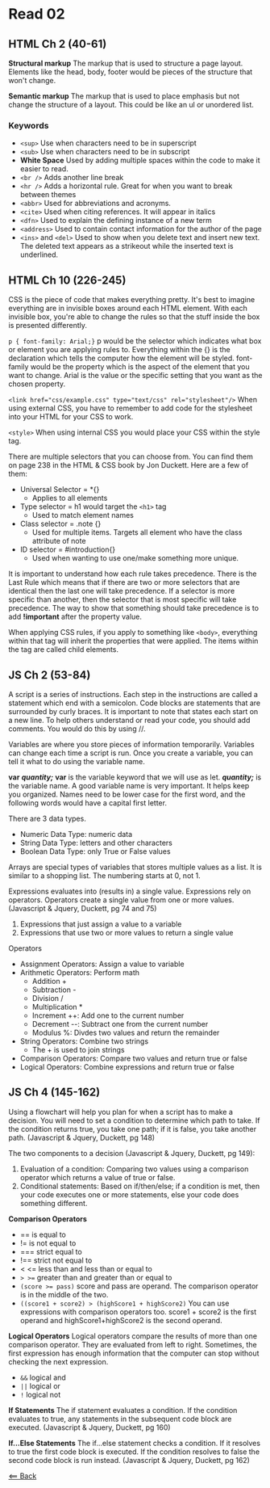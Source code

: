 # Read 02

## HTML Ch 2 (40-61)
**Structural markup** The markup that is used to structure a page layout. Elements like the head, body, footer would be pieces of the structure that won't change.

**Semantic markup** The markup that is used to place emphasis but not change the structure of a layout. This could be like an ul or unordered list.

### Keywords
- ```<sup>``` Use when characters need to be in superscript
- ```<sub>``` Use when characters need to be in subscript
- **White Space** Used by adding multiple spaces within the code to make it easier to read. 
- ```<br />``` Adds another line break
- ```<hr />``` Adds a horizontal rule. Great for when you want to break between themes
- ```<abbr>``` Used for abbreviations and acronyms.
- ```<cite>``` Used when citing references. It will appear in italics
- ```<dfn>``` Used to explain the defining instance of a new term
- ```<address>``` Used to contain contact information for the author of the page
- ```<ins>``` and ```<del>``` Used to show when you delete text and insert new text. The deleted text appears as a strikeout while the inserted text is underlined.

## HTML Ch 10 (226-245)
CSS is the piece of code that makes everything pretty. It's best to imagine everything are in invisible boxes around each HTML element. With each invisible box, you're able to change the rules so that the stuff inside the box is presented differently.

```p { font-family: Arial;}```
p would be the selector which indicates what box or element you are applying rules to.
Everything within the {} is the declaration which tells the computer how the element will be styled.
font-family would be the property which is the aspect of the element that you want to change.
Arial is the value or the specific setting that you want as the chosen property.

```<link href="css/example.css" type="text/css" rel="stylesheet"/>```
When using external CSS, you have to remember to add code for the stylesheet into your HTML for your CSS to work.

```<style>```
When using internal CSS you would place your CSS within the style tag.

There are multiple selectors that you can choose from. You can find them on page 238 in the HTML & CSS book by Jon Duckett. Here are a few of them:
- Universal Selector = *{}
    - Applies to all elements
- Type selector = h1 would target the ```<h1>``` tag
    - Used to match element names
- Class selector = .note {}
    - Used for multiple items. Targets all element who have the class attribute of note
- ID selector = #introduction{}
    - Used when wanting to use one/make something more unique.

It is important to understand how each rule takes precedence. There is the Last Rule which means that if there are two or more selectors that are identical then the last one will take precedence. If a selector is more specific than another, then the selector that is most specific will take precedence. The way to show that something should take precedence is to add **!important** after the property value.

When applying CSS rules, if you apply to something like ```<body>```, everything within that tag will inherit the properties that were applied. The items within the tag are called child elements.

## JS Ch 2 (53-84)
A script is a series of instructions. Each step in the instructions are called a statement which end with a semicolon. Code blocks are statements that are surrounded by curly braces. It is important to note that states each start on a new line. To help others understand or read your code, you should add comments. You would do this by using //.

Variables are where you store pieces of information temporarily. Variables can change each time a script is run. Once you create a variable, you can tell it what to do using the variable name.

**var** ***quantity;***
**var** is the variable keyword that we will use as let.
***quantity;*** is the variable name. A good variable name is very important. It helps keep you organized. Names need to be lower case for the first word, and the following words would have a capital first letter.

There are 3 data types.
- Numeric Data Type: numeric data
- String Data Type: letters and other characters
- Boolean Data Type: only True or False values

Arrays are special types of variables that stores multiple values as a list. It is similar to a shopping list. The numbering starts at 0, not 1.

Expressions evaluates into (results in) a single value. Expressions rely on operators. Operators create a single value from one or more values. (Javascript & Jquery, Duckett, pg 74 and 75)
1. Expressions that just assign a value to a variable
1. Expressions that use two or more values to return a single value

Operators
- Assignment Operators: Assign a value to variable
- Arithmetic Operators: Perform math
    - Addition +
    - Subtraction -
    - Division /
    - Multiplication *
    - Increment ++: Add one to the current number
    - Decrement --: Subtract one from the current number
    - Modulus %: Divdes two values and return the remainder
- String Operators: Combine two strings
    - The + is used to join strings
- Comparison Operators: Compare two values and return true or false
- Logical Operators: Combine expressions and return true or false

## JS Ch 4 (145-162)
Using a flowchart will help you plan for when a script has to make a decision. You will need to set a condition to determine which path to take. If the condition returns true, you take one path; if it is false, you take another path. (Javascript & Jquery, Duckett, pg 148)

The two components to a decision (Javascript & Jquery, Duckett, pg 149):
1. Evaluation of a condition: Comparing two values using a comparison operator which returns a value of true or false.
2. Conditional statements: Based on if/then/else; if a condition is met, then your code executes one or more statements, else your code does something different.

**Comparison Operators**
- == is equal to
- != is not equal to
- === strict equal to
- !== strict not equal to
- < <= less than and less than or equal to
- ```> >=``` greater than and greater than or equal to
- ```(score >= pass)``` score and pass are operand. The comparison operator is in the middle of the two.
- ```((score1 + score2) > (highScore1 + highScore2)``` You can use expressions with comparison operators too. score1 + score2 is the first operand and highScore1+highScore2 is the second operand.

**Logical Operators**
Logical operators compare the results of more than one comparison operator. They are evaluated from left to right. Sometimes, the first expression has enough information that the computer can stop without checking the next expression.
- ```&&``` logical and
- ```||``` logical or
- ```!``` logical not

**If Statements**
The if statement evaluates a condition. If the condition evaluates to true, any statements in the subsequent code block are executed. (Javascript & Jquery, Duckett, pg 160)

**If...Else Statements**
The if...else statement checks a condition. If it resolves to true the first code block is executed. If the condition resolves to false the second code block is run instead. (Javascript & Jquery, Duckett, pg 162)

[<== Back](README.md)